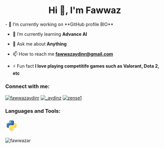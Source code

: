 <h1 align="center">Hi 👋, I'm Fawwaz</h1>
- 🔭 I’m currently working on **GitHub profile BIO**

- 🌱 I’m currently learning **Advance AI**

- 💬 Ask me about **Anything**

- 📫 How to reach me **fawwazaydinr@gmail.com**

- ⚡ Fun fact **I love playing competitife games such as Valorant, Dota 2, etc**

<h3 align="left">Connect with me:</h3>
<p align="left">
<a href="https://linkedin.com/in/fawwazaydinr" target="blank"><img align="center" src="https://raw.githubusercontent.com/rahuldkjain/github-profile-readme-generator/master/src/images/icons/Social/linked-in-alt.svg" alt="fawwazaydinr" height="30" width="40" /></a>
<a href="https://instagram.com/_aydinz" target="blank"><img align="center" src="https://raw.githubusercontent.com/rahuldkjain/github-profile-readme-generator/master/src/images/icons/Social/instagram.svg" alt="_aydinz" height="30" width="40" /></a>
<a href="https://discord.gg/zense1" target="blank"><img align="center" src="https://raw.githubusercontent.com/rahuldkjain/github-profile-readme-generator/master/src/images/icons/Social/discord.svg" alt="zense1" height="30" width="40" /></a>
</p>

<h3 align="left">Languages and Tools:</h3>
<p align="left"> <a href="https://www.python.org" target="_blank" rel="noreferrer"> <img src="https://raw.githubusercontent.com/devicons/devicon/master/icons/python/python-original.svg" alt="python" width="40" height="40"/> </a> </p>

<p><img align="center" src="https://github-readme-streak-stats.herokuapp.com/?user=fawwazar&theme=dark" alt="fawwazar" /></p>
